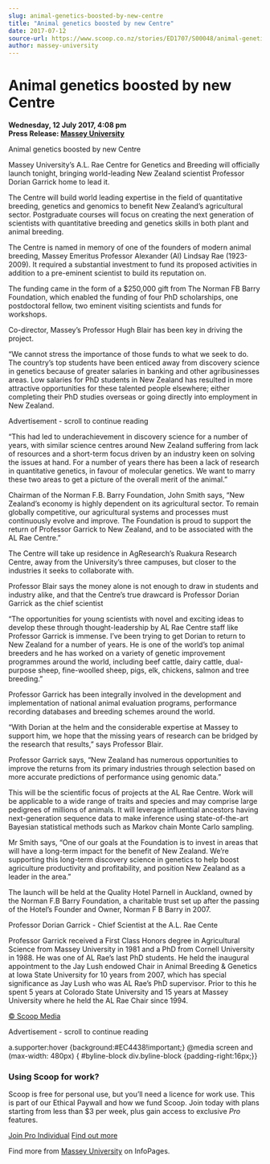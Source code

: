 ```yaml
---
slug: animal-genetics-boosted-by-new-centre
title: "Animal genetics boosted by new Centre"
date: 2017-07-12
source-url: https://www.scoop.co.nz/stories/ED1707/S00048/animal-genetics-boosted-by-new-centre.htm
author: massey-university
---
```

Animal genetics boosted by new Centre
=====================================

**Wednesday, 12 July 2017, 4:08 pm**  
**Press Release: [Massey University](https://info.scoop.co.nz/Massey_University)**

Animal genetics boosted by new Centre

Massey University’s A.L. Rae Centre for Genetics and Breeding will officially launch tonight, bringing world-leading New Zealand scientist Professor Dorian Garrick home to lead it.

The Centre will build world leading expertise in the field of quantitative breeding, genetics and genomics to benefit New Zealand’s agricultural sector. Postgraduate courses will focus on creating the next generation of scientists with quantitative breeding and genetics skills in both plant and animal breeding.

The Centre is named in memory of one of the founders of modern animal breeding, Massey Emeritus Professor Alexander (Al) Lindsay Rae (1923-2009). It required a substantial investment to fund its proposed activities in addition to a pre-eminent scientist to build its reputation on.

The funding came in the form of a $250,000 gift from The Norman FB Barry Foundation, which enabled the funding of four PhD scholarships, one postdoctoral fellow, two eminent visiting scientists and funds for workshops.

Co-director, Massey’s Professor Hugh Blair has been key in driving the project.

“We cannot stress the importance of those funds to what we seek to do. The country’s top students have been enticed away from discovery science in genetics because of greater salaries in banking and other agribusinesses areas. Low salaries for PhD students in New Zealand has resulted in more attractive opportunities for these talented people elsewhere; either completing their PhD studies overseas or going directly into employment in New Zealand.

Advertisement - scroll to continue reading





“This had led to underachievement in discovery science for a number of years, with similar science centres around New Zealand suffering from lack of resources and a short-term focus driven by an industry keen on solving the issues at hand. For a number of years there has been a lack of research in quantitative genetics, in favour of molecular genetics. We want to marry these two areas to get a picture of the overall merit of the animal.”

Chairman of the Norman F.B. Barry Foundation, John Smith says, “New Zealand’s economy is highly dependent on its agricultural sector. To remain globally competitive, our agricultural systems and processes must continuously evolve and improve. The Foundation is proud to support the return of Professor Garrick to New Zealand, and to be associated with the AL Rae Centre.”

The Centre will take up residence in AgResearch’s Ruakura Research Centre, away from the University’s three campuses, but closer to the industries it seeks to collaborate with.

Professor Blair says the money alone is not enough to draw in students and industry alike, and that the Centre’s true drawcard is Professor Dorian Garrick as the chief scientist

“The opportunities for young scientists with novel and exciting ideas to develop these through thought-leadership by AL Rae Centre staff like Professor Garrick is immense. I’ve been trying to get Dorian to return to New Zealand for a number of years. He is one of the world’s top animal breeders and he has worked on a variety of genetic improvement programmes around the world, including beef cattle, dairy cattle, dual-purpose sheep, fine-woolled sheep, pigs, elk, chickens, salmon and tree breeding.”

Professor Garrick has been integrally involved in the development and implementation of national animal evaluation programs, performance recording databases and breeding schemes around the world.

“With Dorian at the helm and the considerable expertise at Massey to support him, we hope that the missing years of research can be bridged by the research that results,” says Professor Blair.

Professor Garrick says, “New Zealand has numerous opportunities to improve the returns from its primary industries through selection based on more accurate predictions of performance using genomic data.”

This will be the scientific focus of projects at the AL Rae Centre. Work will be applicable to a wide range of traits and species and may comprise large pedigrees of millions of animals. It will leverage influential ancestors having next-generation sequence data to make inference using state-of-the-art Bayesian statistical methods such as Markov chain Monte Carlo sampling.

Mr Smith says, “One of our goals at the Foundation is to invest in areas that will have a long-term impact for the benefit of New Zealand. We’re supporting this long-term discovery science in genetics to help boost agriculture productivity and profitability, and position New Zealand as a leader in the area.”

The launch will be held at the Quality Hotel Parnell in Auckland, owned by the Norman F.B Barry Foundation, a charitable trust set up after the passing of the Hotel’s Founder and Owner, Norman F B Barry in 2007.

  
Professor Dorian Garrick - Chief Scientist at the A.L. Rae Cente

Professor Garrick received a First Class Honors degree in Agricultural Science from Massey University in 1981 and a PhD from Cornell University in 1988. He was one of AL Rae’s last PhD students. He held the inaugural appointment to the Jay Lush endowed Chair in Animal Breeding & Genetics at Iowa State University for 10 years from 2007, which has special significance as Jay Lush who was AL Rae’s PhD supervisor. Prior to this he spent 5 years at Colorado State University and 15 years at Massey University where he held the AL Rae Chair since 1994.

[© Scoop Media](http://www.scoop.co.nz/about/terms.html)  

Advertisement - scroll to continue reading



a.supporter:hover {background:#EC4438!important;} @media screen and (max-width: 480px) { #byline-block div.byline-block {padding-right:16px;}}

### Using Scoop for work?

Scoop is free for personal use, but you’ll need a licence for work use. This is part of our Ethical Paywall and how we fund Scoop. Join today with plans starting from less than $3 per week, plus gain access to exclusive _Pro_ features.  
  
[Join Pro Individual](https://pro.scoop.co.nz/Individual/?from=ProIn24) [Find out more](https://pro.scoop.co.nz/using-scoop-for-work/?from=ProIn24)

Find more from [Massey University](https://info.scoop.co.nz/Massey_University) on InfoPages.